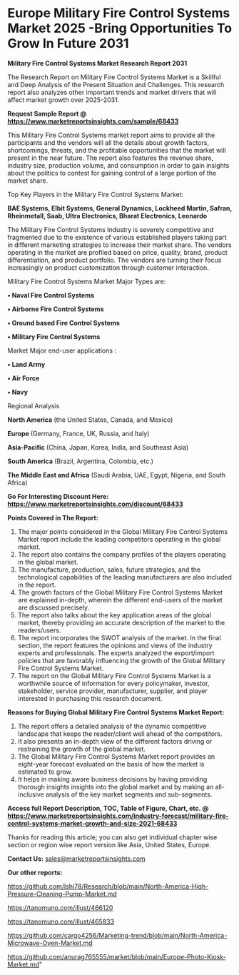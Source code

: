 # Europe Military Fire Control Systems Market 2025 -Bring Opportunities To Grow In Future 2031

<strong>Military Fire Control Systems Market Research Report 2031</strong>

The Research Report on Military Fire Control Systems Market is a Skillful and Deep Analysis of the Present Situation and Challenges. This research report also analyzes other important trends and market drivers that will affect market growth over 2025-2031.

<strong>Request Sample Report @ <a href=https://www.marketreportsinsights.com/sample/68433>https://www.marketreportsinsights.com/sample/68433</a></strong>

This Military Fire Control Systems market report aims to provide all the participants and the vendors will all the details about growth factors, shortcomings, threats, and the profitable opportunities that the market will present in the near future. The report also features the revenue share, industry size, production volume, and consumption in order to gain insights about the politics to contest for gaining control of a large portion of the market share.

Top Key Players in the Military Fire Control Systems Market:

<strong>BAE Systems, Elbit Systems, General Dynamics, Lockheed Martin, Safran, Rheinmetall, Saab, Ultra Electronics, Bharat Electronics, Leonardo</strong>

The Military Fire Control Systems Industry is severely competitive and fragmented due to the existence of various established players taking part in different marketing strategies to increase their market share. The vendors operating in the market are profiled based on price, quality, brand, product differentiation, and product portfolio. The vendors are turning their focus increasingly on product customization through customer interaction.

Military Fire Control Systems Market Major Types are:

<strong>• Naval Fire Control Systems

• Airborne Fire Control Systems

• Ground based Fire Control Systems

• Military Fire Control Systems</strong>

Market Major end-user applications :

<strong>• Land Army

• Air Force

• Navy</strong>

Regional Analysis

</u><strong><b>North America</b></strong> (the United States, Canada, and Mexico)

<strong><b>Europe </b></strong>(Germany, France, UK, Russia, and Italy)

<strong><b>Asia-Pacific</b></strong> (China, Japan, Korea, India, and Southeast Asia)

<strong><b>South America</b></strong> (Brazil, Argentina, Colombia, etc.)

<strong><b>The Middle East and Africa</b></strong> (Saudi Arabia, UAE, Egypt, Nigeria, and South Africa)

<strong>Go For Interesting Discount Here: <a href=https://www.marketreportsinsights.com/discount/68433>https://www.marketreportsinsights.com/discount/68433</a></strong>

<strong>Points Covered in The Report:</strong>
<ol>
  <li>The major points considered in the Global Military Fire Control Systems Market report include the leading competitors operating in the global market.</li>
  <li>The report also contains the company profiles of the players operating in the global market.</li>
  <li>The manufacture, production, sales, future strategies, and the technological capabilities of the leading manufacturers are also included in the report.</li>
  <li>The growth factors of the Global Military Fire Control Systems Market are explained in-depth, wherein the different end-users of the market are discussed precisely.</li>
  <li>The report also talks about the key application areas of the global market, thereby providing an accurate description of the market to the readers/users.</li>
  <li>The report incorporates the SWOT analysis of the market. In the final section, the report features the opinions and views of the industry experts and professionals. The experts analyzed the export/import policies that are favorably influencing the growth of the Global Military Fire Control Systems Market.</li>
  <li>The report on the Global Military Fire Control Systems Market is a worthwhile source of information for every policymaker, investor, stakeholder, service provider, manufacturer, supplier, and player interested in purchasing this research document.</li>
</ol>
<strong>Reasons for Buying Global Military Fire Control Systems Market Report:</strong>

<ol>
  <li>The report offers a detailed analysis of the dynamic competitive landscape that keeps the reader/client well ahead of the competitors.</li>
  <li>It also presents an in-depth view of the different factors driving or restraining the growth of the global market.</li>
  <li>The Global Military Fire Control Systems Market report provides an eight-year forecast evaluated on the basis of how the market is estimated to grow.</li>
  <li>It helps in making aware business decisions by having providing thorough insights insights into the global market and by making an all-inclusive analysis of the key market segments and sub-segments.</li>
</ol>
<strong>Access full Report Description, TOC, Table of Figure, Chart, etc. @ <a href=https://www.marketreportsinsights.com/industry-forecast/military-fire-control-systems-market-growth-and-size-2021-68433>https://www.marketreportsinsights.com/industry-forecast/military-fire-control-systems-market-growth-and-size-2021-68433</a></strong>


Thanks for reading this article; you can also get individual chapter wise section or region wise report version like Asia, United States, Europe.

<strong>Contact Us:</strong>
sales@marketreportsinsights.com

<strong>Our other reports:</strong>

<a href=https://github.com/Ishi78/Research/blob/main/North-America-High-Pressure-Cleaning-Pump-Market.md>https://github.com/Ishi78/Research/blob/main/North-America-High-Pressure-Cleaning-Pump-Market.md</a>

<a href=https://tanomuno.com/illust/466120>https://tanomuno.com/illust/466120</a>

<a href=https://tanomuno.com/illust/465833>https://tanomuno.com/illust/465833</a>

<a href=https://github.com/cargo4256/Marketing-trend/blob/main/North-America-Microwave-Oven-Market.md>https://github.com/cargo4256/Marketing-trend/blob/main/North-America-Microwave-Oven-Market.md</a>

<a href=https://github.com/anurag765555/market/blob/main/Europe-Photo-Kiosk-Market.md>https://github.com/anurag765555/market/blob/main/Europe-Photo-Kiosk-Market.md</a>"
